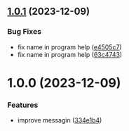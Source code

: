 ## [1.0.1](https://github.com/FooBarRaz/aoc-cli//compare/v1.0.0...v1.0.1) (2023-12-09)


### Bug Fixes

* fix name in program help ([e4505c7](https://github.com/FooBarRaz/aoc-cli//commit/e4505c7bbe209ca66ec1860c173a997971a98835))
* fix name in program help ([63c4743](https://github.com/FooBarRaz/aoc-cli//commit/63c4743e19a1c9e1963ad9c5f3b75e503879a692))

# 1.0.0 (2023-12-09)


### Features

* improve messagin ([334e1b4](https://github.com/FooBarRaz/aoc-cli//commit/334e1b4b7ae7d4af34f2432ac77c12a314f3a197))

